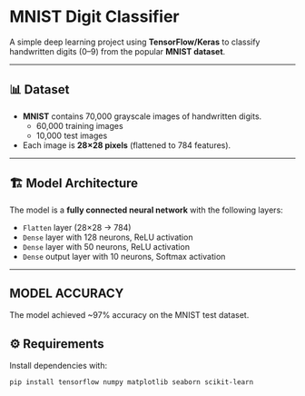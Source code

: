 # MNIST Digit Classifier

A simple deep learning project using **TensorFlow/Keras** to classify handwritten digits (0–9) from the popular **MNIST dataset**.  

---

## 📊 Dataset
- **MNIST** contains 70,000 grayscale images of handwritten digits.  
  - 60,000 training images  
  - 10,000 test images  
- Each image is **28×28 pixels** (flattened to 784 features).  

---

## 🏗️ Model Architecture
The model is a **fully connected neural network** with the following layers:

- `Flatten` layer (28×28 → 784)  
- `Dense` layer with 128 neurons, ReLU activation  
- `Dense` layer with 50 neurons, ReLU activation  
- `Dense` output layer with 10 neurons, Softmax activation  

---
## MODEL ACCURACY 
The model achieved ~97% accuracy on the MNIST test dataset.





## ⚙️ Requirements
Install dependencies with:

```bash
pip install tensorflow numpy matplotlib seaborn scikit-learn

